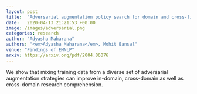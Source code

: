```yaml
---
layout: post
title:  "Adversarial augmentation policy search for domain and cross-lingual generalization in reading comprehension"
date:   2020-04-13 21:21:53 +00:00
image: /images/adversarial.png
categories: research
author: "Adyasha Maharana"
authors: "<em>Adyasha Maharana</em>, Mohit Bansal"
venue: "Findings of EMNLP"
arxiv: https://arxiv.org/pdf/2004.06076
---
```


We show that mixing training data from a diverse set of adversarial augmentation strategies can improve in-domain, cross-domain as well as cross-domain research comprehension.
